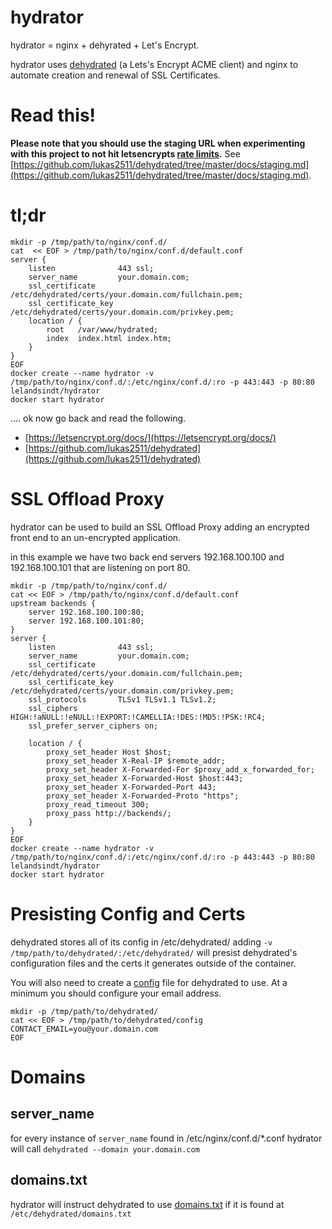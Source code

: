 # hydrator

hydrator = nginx + dehyrated + Let's Encrypt.

hydrator uses [dehydrated](https://github.com/lukas2511/dehydrated) (a Lets's Encrypt ACME client) and nginx to automate creation and renewal of SSL Certificates.

# Read this!

**Please note that you should use the staging URL when experimenting with this project to not hit letsencrypts [rate limits](https://letsencrypt.org/docs/rate-limits/).** See [https://github.com/lukas2511/dehydrated/tree/master/docs/staging.md](https://github.com/lukas2511/dehydrated/tree/master/docs/staging.md).


# tl;dr

```
mkdir -p /tmp/path/to/nginx/conf.d/
cat  << EOF > /tmp/path/to/nginx/conf.d/default.conf
server {
    listen              443 ssl;
    server_name         your.domain.com;
    ssl_certificate     /etc/dehydrated/certs/your.domain.com/fullchain.pem;
    ssl_certificate_key /etc/dehydrated/certs/your.domain.com/privkey.pem;
    location / {
        root   /var/www/hydrated;
        index  index.html index.htm;
    }
}
EOF
docker create --name hydrator -v /tmp/path/to/nginx/conf.d/:/etc/nginx/conf.d/:ro -p 443:443 -p 80:80 lelandsindt/hydrator
docker start hydrator
```

.... ok now go back and read the following.

* [https://letsencrypt.org/docs/](https://letsencrypt.org/docs/)
* [https://github.com/lukas2511/dehydrated](https://github.com/lukas2511/dehydrated)

# SSL Offload Proxy

hydrator can be used to build an SSL Offload Proxy adding an encrypted front end to an un-encrypted application. 

in this example we have two back end servers 192.168.100.100 and 192.168.100.101 that are listening on port 80.

```
mkdir -p /tmp/path/to/nginx/conf.d/
cat << EOF > /tmp/path/to/nginx/conf.d/default.conf
upstream backends {
    server 192.168.100.100:80;
    server 192.168.100.101:80;
}
server {
    listen              443 ssl;
    server_name         your.domain.com;
    ssl_certificate     /etc/dehydrated/certs/your.domain.com/fullchain.pem;
    ssl_certificate_key /etc/dehydrated/certs/your.domain.com/privkey.pem;
    ssl_protocols       TLSv1 TLSv1.1 TLSv1.2;
    ssl_ciphers         HIGH:!aNULL:!eNULL:!EXPORT:!CAMELLIA:!DES:!MD5:!PSK:!RC4;
    ssl_prefer_server_ciphers on;

    location / {
        proxy_set_header Host $host;
        proxy_set_header X-Real-IP $remote_addr;
        proxy_set_header X-Forwarded-For $proxy_add_x_forwarded_for;
        proxy_set_header X-Forwarded-Host $host:443;
        proxy_set_header X-Forwarded-Port 443;
        proxy_set_header X-Forwarded-Proto "https";
        proxy_read_timeout 300;
        proxy_pass http://backends/;
    }
}
EOF
docker create --name hydrator -v /tmp/path/to/nginx/conf.d/:/etc/nginx/conf.d/:ro -p 443:443 -p 80:80 lelandsindt/hydrator
docker start hydrator
```

# Presisting Config and Certs

dehydrated stores all of its config in /etc/dehydrated/ adding `-v /tmp/path/to/dehydrated/:/etc/dehydrated/`  will presist dehydrated's configuration files and the certs it generates outside of the container.  

You will also need to create a [config](https://github.com/lukas2511/dehydrated/blob/master/docs/examples/config) file for dehydrated to use. At a minimum you should configure your email address.

```
mkdir -p /tmp/path/to/dehydrated/
cat << EOF > /tmp/path/to/dehydrated/config
CONTACT_EMAIL=you@your.domain.com
EOF
```

# Domains  

## server_name

for every instance of `server_name` found in /etc/nginx/conf.d/*.conf hydrator will call `dehydrated --domain your.domain.com` 

## domains.txt

hydrator will instruct dehydrated to use [domains.txt](https://github.com/lukas2511/dehydrated/blob/master/docs/domains_txt.md) if it is found at `/etc/dehydrated/domains.txt`

